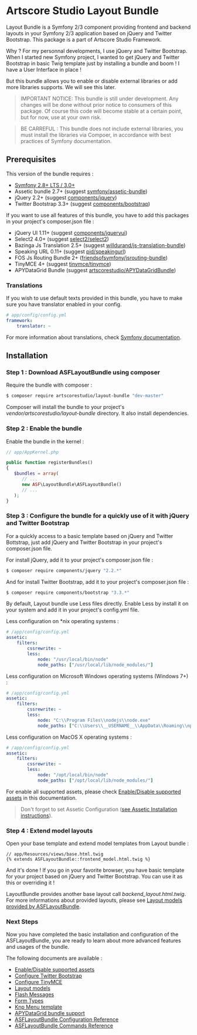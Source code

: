 # Artscore Studio Layout Bundle

Layout Bundle is a Symfony 2/3 component providing frontend and backend layouts in your Symfony 2/3 application based on jQuery and Twitter Bootstrap. This package is a part of Artscore Studio Framework.

Why ? For my personnal developments, I use jQuery and Twitter Bootstrap. When I started new Symfony project, I wanted to get jQuery and Twitter Bootstrap in basic Twig template just by installing a bundle and boom ! I have a User Interface in place !

But this bundle allows you to enable or disable external libraries or add more libraries supports. We will see this later.

> IMPORTANT NOTICE: This bundle is still under development. Any changes will be done without prior notice to consumers of this package. Of course this code will become stable at a certain point, but for now, use at your own risk.

> BE CARREFUL : This bundle does not include external libraries, you must install the libraries via Compoer, in accordance with best practices of Symfony documentation.
 
## Prerequisites

This version of the bundle requires :
* [Symfony 2.8+ LTS / 3.0+][1]
* Assetic bundle 2.7+ (suggest [symfony/assetic-bundle][2])
* jQuery 2.2+ (suggest [components/jquery][3])
* Twitter Bootstrap 3.3+ (suggest [components/bootstrap][4])

If you want to use all features of this bundle, you have to add this packages in your project's composer.json file :

* jQuery UI 1.11+ (suggest [components/jqueryui][5])
* Select2 4.0+ (suggest [select2/select2][6])
* Bazinga Js Translation 2.5+ (suggest [willdurand/js-translation-bundle][7])
* Speaking URL 0.11+ (suggest [pid/speakingurl][8])
* FOS Js Routing Bundle 2+ ([friendsofsymfony/jsrouting-bundle][9])
* TinyMCE 4+ (suggest [tinymce/tinymce][10])
* APYDataGrid Bundle (suggest [artscorestudio/APYDataGridBundle][21])

### Translations

If you wish to use default texts provided in this bundle, you have to make sure you have translator enabled in your config.

```yaml
# app/config/config.yml
framework:
    translator: ~
```

For more information about translations, check [Symfony documentation][11].

## Installation

### Step 1 : Download ASFLayoutBundle using composer

Require the bundle with composer :

```bash
$ composer require artscorestudio/layout-bundle "dev-master"
```

Composer will install the bundle to your project's *vendor/artscorestudio/layout-bundle* directory. It also install dependencies. 

### Step 2 : Enable the bundle

Enable the bundle in the kernel :

```php
// app/AppKernel.php

public function registerBundles()
{
   $bundles = array(
      // ...
      new ASF\LayoutBundle\ASFLayoutBundle()
      // ...
   );
}
```

### Step 3 : Configure the bundle for a quickly use of it with jQuery and Twitter Bootstrap

For a quickly access to a basic template based on jQuery and Twitter Bottstrap, just add jQuery and Twitter Bootstrap in your project's composer.json file.

For install jQuery, add it to your project's composer.json file :

```bash
$ composer require components/jquery "2.2.*"
```

And for install Twitter Bootstrap, add it to your project's composer.json file :

```bash
$ composer require components/bootstrap "3.3.*"
```

By default, Layout bundle use Less files directly. Enable Less by install it on your system and add it in your project's config.yml file.

Less configuration on *nix operating systems :

```yaml
# /app/config/config.yml
assetic:
    filters:
        cssrewrite: ~
        less:
            node: "/usr/local/bin/node"
            node_paths: ["/usr/local/lib/node_modules/"]
```

Less configuration on Microsoft Windows operating systems (Windows 7+) :

```yaml
# /app/config/config.yml
assetic:
    filters:
        cssrewrite: ~
        less:
            node: "C:\\Program Files\\nodejs\\node.exe"
            node_paths: ["C:\\Users\\__USERNAME__\\AppData\\Roaming\\npm\\node_modules"]
```

Less configuration on MacOS X operating systems :

```yaml
# /app/config/config.yml
assetic:
    filters:
        cssrewrite: ~
        less:
            node: "/opt/local/bin/node"
            node_paths: ["/opt/local/lib/node_modules/"]
```

For enable all supported assets, please check [Enable/Disable supported assets][12] in this documentation.

> Don't forget to set Assetic Configuration ([see Assetic Installation instructions][23]).

### Step 4 : Extend model layouts

Open your base template and extend model templates from Layout bundle :

```twig
// app/Resources/views/base.html.twig
{% extends ASFLayoutBundle::frontend_model.html.twig %}
```

And it's done ! If you go in your favorite browser, you have basic template for your project based on jQuery and Twitter Bootstrap.
You can use it as this or overriding it !

LayoutBundle provides another base layout call *backend_layout.html.twig*. For more informations about provided layouts, please see [Layout models provided by ASFLayoutBundle][13].

### Next Steps

Now you have completed the basic installation and configuration of the ASFLayoutBundle, you are ready to learn about more advanced features and usages of the bundle.

The following documents are available :
* [Enable/Disable supported assets][12]
* [Configure Twitter Bootstrap][14]
* [Configure TinyMCE][15]
* [Layout models][13]
* [Flash Messages][16]
* [Form Types][17]
* [Knp Menu template][18]
* [APYDataGrid bundle support][22]
* [ASFLayoutBundle Configuration Reference][19]
* [ASFLayoutBundle Commands Reference][20]

[1]:  https://symfony.com/download
[2]:  https://packagist.org/packages/symfony/assetic-bundle 
[3]:  https://packagist.org/packages/components/jquery
[4]:  https://packagist.org/packages/components/bootstrap
[5]:  https://packagist.org/packages/components/jqueryui
[6]:  https://packagist.org/packages/select2/select2
[7]:  https://packagist.org/packages/willdurand/js-translation-bundle
[8]:  https://packagist.org/packages/pid/speakingurl
[9]:  https://packagist.org/packages/friendsofsymfony/jsrouting-bundle
[10]: https://packagist.org/packages/tinymce/tinymce
[11]: https://symfony.com/doc/current/book/translation.html
[12]: enable-external-library.md
[13]: layout-models.md
[14]: twitter-bootstrap.md
[15]: tinymce.md
[16]: flash-messages.md
[17]: form.md
[18]: knp-menu-template.md
[19]: configuration.md
[20]: commands.md
[21]: https://github.com/artscorestudio/APYDataGridBundle
[22]: apy-datagrid-bundle.md
[23]: http://symfony.com/doc/current/cookbook/assetic/asset_management.html
